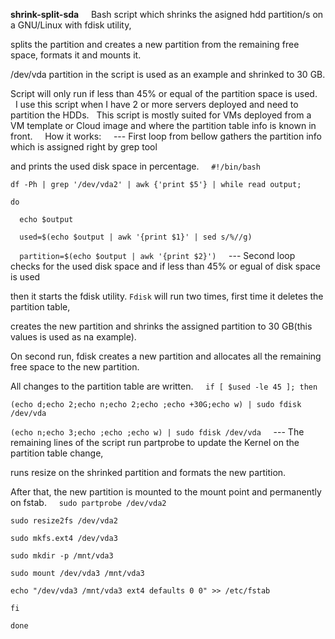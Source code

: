 **shrink-split-sda**
&nbsp;
&nbsp;
Bash script which shrinks the asigned hdd partition/s on a GNU/Linux with fdisk utility,

splits the partition and creates a new partition from the remaining free space, formats it and mounts it.
&nbsp;
&nbsp;

/dev/vda partition in the script is used as an example and shrinked to 30 GB.

Script will only run if less than 45% or equal of the partition space is used.
&nbsp;
&nbsp;
I use this script when I have 2 or more servers deployed and need to partition the HDDs.
&nbsp;
This script is mostly suited for VMs deployed from a VM template or Cloud image and where the partition table info is known in front.
&nbsp;
&nbsp;
How it works:
&nbsp;
&nbsp;
\-\-\- First loop from bellow gathers the partition info which is assigned right by grep tool

and prints the used disk space in percentage.
&nbsp;
&nbsp;
`#!/bin/bash`

`df -Ph | grep '/dev/vda2' | awk {'print $5'} | while read output; `

`do`

`  echo $output`

`  used=$(echo $output | awk '{print $1}' | sed s/%//g)`

`  partition=$(echo $output | awk '{print $2}')`
&nbsp;
&nbsp;
\-\-\- Second loop checks for the used disk space and if less than 45% or egual of disk space is used

then it starts the fdisk utility. `Fdisk` will run two times, first time it deletes the partition table,

creates the new partition and shrinks the assigned partition to 30 GB(this values is used as na example).

On second run, fdisk creates a new partition and allocates all the remaining free space to the new partition.

All changes to the partition table are written.
&nbsp;
&nbsp;
`if [ $used -le 45 ]; then`

`(echo d;echo 2;echo n;echo 2;echo ;echo +30G;echo w) | sudo fdisk /dev/vda`

`(echo n;echo 3;echo ;echo ;echo w) | sudo fdisk /dev/vda`
&nbsp;
&nbsp;
\-\-\- The remaining lines of the script run partprobe to update the Kernel on the partition table change,

runs resize on the shrinked partition and formats the new partition.

After that, the new partition is mounted to the mount point and permanently on fstab.
&nbsp;
&nbsp;
`sudo partprobe /dev/vda2`

`sudo resize2fs /dev/vda2`

`sudo mkfs.ext4 /dev/vda3`

`sudo mkdir -p /mnt/vda3`

`sudo mount /dev/vda3 /mnt/vda3`

`echo "/dev/vda3 /mnt/vda3 ext4 defaults 0 0" >> /etc/fstab`

`fi`

`done`

